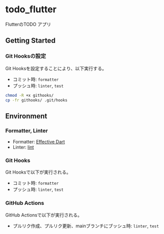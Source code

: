 # todo_flutter

FlutterのTODO アプリ

## Getting Started

### Git Hooksの設定

Git Hooksを設定することにより、以下実行する。
- コミット時: `formatter`
- プッシュ時: `linter`, `test`

```sh
chmod -R +x githooks/
cp -fr githooks/ .git/hooks
```

## Environment

### Formatter, Linter

- Formatter: [Effective Dart](https://dart.dev/guides/language/effective-dart)
- Linter: [lint](https://pub.dev/packages/lint)

### Git Hooks

Git Hooksで以下が実行される。
- コミット時: `formatter`
- プッシュ時: `linter`, `test`

### GitHub Actions

GitHub Actionsで以下が実行される。
- プルリク作成、プルリク更新、mainブランチにブッシュ時: `linter`, `test`